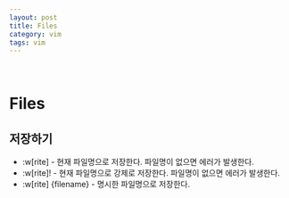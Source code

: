 ```yaml
---
layout: post
title: Files
category: vim
tags: vim
---
```


&nbsp;

# Files

## 저장하기

- :w[rite] - 현재 파일명으로 저장한다. 파일명이 없으면 에러가 발생한다.
- :w[rite]! - 현재 파일명으로 강제로 저장한다. 파일명이 없으면 에러가 발생한다.
- :w[rite] {filename} - 명시한 파일명으로 저장한다.

